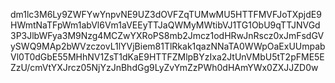 dm1lc3M6Ly9ZWFYwYnpvNE9UZ3dOVFZqTUMwMU5HTTFMVFJoTXpjdE9HWmtNaTFpWm1abVl6Vm1aVEEyTTJaQWMyMWtibVJ1TG1ObU9qTTJNVGd3P3JlbWFya3M9Nzg4MCZwYXRoPS8mb2Jmcz1odHRwJnRscz0xJmFsdGVySWQ9MAp2bWVzczovL1lYVjBiem81TlRkak1qazNNaTA0WWpOaExUUmpabVl0T0dGbE55MHhNV1ZsT1dKaE9HTTFZMlpBYzIxa2JtUnVMbU5tT2pFME5EZzU/cmVtYXJrcz05NjYzJnBhdGg9LyZvYmZzPWh0dHAmYWx0ZXJJZD0w
